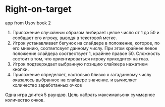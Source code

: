 # Right-on-target
app from Usov book 2

1) Приложение случайным образом выбирает целое число от 1 до 50 и сообщает его игроку, выводя в текстовой метке. 
2) Игрок устанавливает бегунок на слайдере в положение, которое, по его мнению, соответсвует данному числу. При этом крайнее левое положение слайдера соотвествует 1, крайнее правое 50. Сложность состоит в том, что ориентироваться игроку приходится на глаз.
3) Игрок подтверждает выбранную позицию слайжера нажатием кнопки. 
4) Приложение определяет, настолько близко к загаданному числу оказалось выбранное на слайдере значение. и вычисляет количество заработанных очков

Одна игра длится 5 раундов. Цель набрать максимальонк суммарное количество очков.




